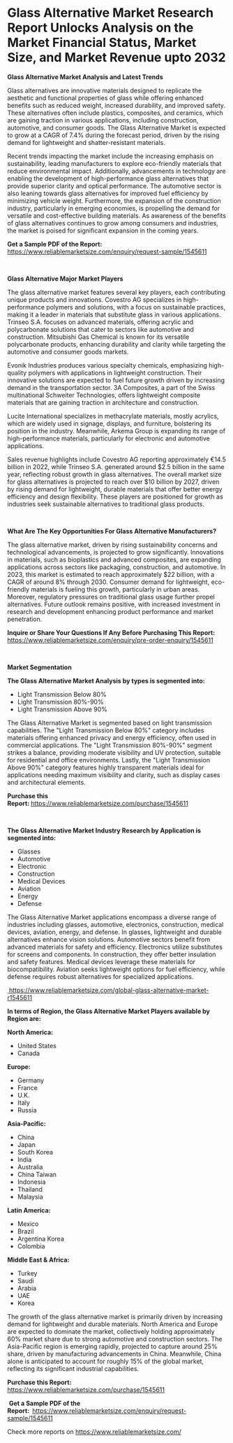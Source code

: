 <p><h1>Glass Alternative Market Research Report Unlocks Analysis on the Market Financial Status, Market Size, and Market Revenue upto 2032</h1></p><p><strong>Glass Alternative Market Analysis and Latest Trends</strong></p>
<p><p>Glass alternatives are innovative materials designed to replicate the aesthetic and functional properties of glass while offering enhanced benefits such as reduced weight, increased durability, and improved safety. These alternatives often include plastics, composites, and ceramics, which are gaining traction in various applications, including construction, automotive, and consumer goods. The Glass Alternative Market is expected to grow at a CAGR of 7.4% during the forecast period, driven by the rising demand for lightweight and shatter-resistant materials.</p><p>Recent trends impacting the market include the increasing emphasis on sustainability, leading manufacturers to explore eco-friendly materials that reduce environmental impact. Additionally, advancements in technology are enabling the development of high-performance glass alternatives that provide superior clarity and optical performance. The automotive sector is also leaning towards glass alternatives for improved fuel efficiency by minimizing vehicle weight. Furthermore, the expansion of the construction industry, particularly in emerging economies, is propelling the demand for versatile and cost-effective building materials. As awareness of the benefits of glass alternatives continues to grow among consumers and industries, the market is poised for significant expansion in the coming years.</p></p>
<p><strong>Get a Sample PDF of the Report:&nbsp;</strong> <a href="https://www.reliablemarketsize.com/enquiry/request-sample/1545611?utm_campaign=3553&utm_medium=2&utm_source=Github&utm_content=ia&utm_term=31032025&utm_id=glass-alternative">https://www.reliablemarketsize.com/enquiry/request-sample/1545611</a></p>
<p>&nbsp;</p>
<p><strong>Glass Alternative Major Market Players</strong></p>
<p><p>The glass alternative market features several key players, each contributing unique products and innovations. Covestro AG specializes in high-performance polymers and solutions, with a focus on sustainable practices, making it a leader in materials that substitute glass in various applications. Trinseo S.A. focuses on advanced materials, offering acrylic and polycarbonate solutions that cater to sectors like automotive and construction. Mitsubishi Gas Chemical is known for its versatile polycarbonate products, enhancing durability and clarity while targeting the automotive and consumer goods markets.</p><p>Evonik Industries produces various specialty chemicals, emphasizing high-quality polymers with applications in lightweight construction. Their innovative solutions are expected to fuel future growth driven by increasing demand in the transportation sector. 3A Composites, a part of the Swiss multinational Schweiter Technologies, offers lightweight composite materials that are gaining traction in architecture and construction.</p><p>Lucite International specializes in methacrylate materials, mostly acrylics, which are widely used in signage, displays, and furniture, bolstering its position in the industry. Meanwhile, Arkema Group is expanding its range of high-performance materials, particularly for electronic and automotive applications.</p><p>Sales revenue highlights include Covestro AG reporting approximately €14.5 billion in 2022, while Trinseo S.A. generated around $2.5 billion in the same year, reflecting robust growth in glass alternatives. The overall market size for glass alternatives is projected to reach over $10 billion by 2027, driven by rising demand for lightweight, durable materials that offer better energy efficiency and design flexibility. These players are positioned for growth as industries seek sustainable alternatives to traditional glass products.</p></p>
<p>&nbsp;</p>
<p><strong>What Are The Key Opportunities For Glass Alternative Manufacturers?</strong></p>
<p><p>The glass alternative market, driven by rising sustainability concerns and technological advancements, is projected to grow significantly. Innovations in materials, such as bioplastics and advanced composites, are expanding applications across sectors like packaging, construction, and automotive. In 2023, this market is estimated to reach approximately $22 billion, with a CAGR of around 8% through 2030. Consumer demand for lightweight, eco-friendly materials is fueling this growth, particularly in urban areas. Moreover, regulatory pressures on traditional glass usage further propel alternatives. Future outlook remains positive, with increased investment in research and development enhancing product performance and market penetration.</p></p>
<p><strong>Inquire or Share Your Questions If Any Before Purchasing This Report:</strong> <a href="https://www.reliablemarketsize.com/enquiry/pre-order-enquiry/1545611?utm_campaign=3553&utm_medium=2&utm_source=Github&utm_content=ia&utm_term=31032025&utm_id=glass-alternative">https://www.reliablemarketsize.com/enquiry/pre-order-enquiry/1545611</a></p>
<p>&nbsp;</p>
<p><strong>Market Segmentation</strong></p>
<p><strong>The Glass Alternative Market Analysis by types is segmented into:</strong></p>
<p><ul><li>Light Transmission Below 80%</li><li>Light Transmission 80%-90%</li><li>Light Transmission Above 90%</li></ul></p>
<p><p>The Glass Alternative Market is segmented based on light transmission capabilities. The "Light Transmission Below 80%" category includes materials offering enhanced privacy and energy efficiency, often used in commercial applications. The "Light Transmission 80%-90%" segment strikes a balance, providing moderate visibility and UV protection, suitable for residential and office environments. Lastly, the "Light Transmission Above 90%" category features highly transparent materials ideal for applications needing maximum visibility and clarity, such as display cases and architectural elements.</p></p>
<p><strong>Purchase this Report:&nbsp;</strong><a href="https://www.reliablemarketsize.com/purchase/1545611?utm_campaign=3553&utm_medium=2&utm_source=Github&utm_content=ia&utm_term=31032025&utm_id=glass-alternative">https://www.reliablemarketsize.com/purchase/1545611</a></p>
<p>&nbsp;</p>
<p><strong>The Glass Alternative Market Industry Research by Application is segmented into:</strong></p>
<p><ul><li>Glasses</li><li>Automotive</li><li>Electronic</li><li>Construction</li><li>Medical Devices</li><li>Aviation</li><li>Energy</li><li>Defense</li></ul></p>
<p><p>The Glass Alternative Market applications encompass a diverse range of industries including glasses, automotive, electronics, construction, medical devices, aviation, energy, and defense. In glasses, lightweight and durable alternatives enhance vision solutions. Automotive sectors benefit from advanced materials for safety and efficiency. Electronics utilize substitutes for screens and components. In construction, they offer better insulation and safety features. Medical devices leverage these materials for biocompatibility. Aviation seeks lightweight options for fuel efficiency, while defense requires robust alternatives for specialized applications.</p></p>
<p><a href="https://www.reliablemarketsize.com/global-glass-alternative-market-r1545611?utm_campaign=3553&utm_medium=2&utm_source=Github&utm_content=ia&utm_term=31032025&utm_id=glass-alternative">&nbsp;https://www.reliablemarketsize.com/global-glass-alternative-market-r1545611</a></p>
<p><strong>In terms of Region, the Glass Alternative Market Players available by Region are:</strong></p>
<p>
    <p> <strong> North America: </strong>
        <ul>
            <li>United States</li>
            <li>Canada</li>
        </ul>
        </p> 
    <p> <strong> Europe: </strong>
        <ul>
            <li>Germany</li>
            <li>France</li>
            <li>U.K.</li>
            <li>Italy</li>
            <li>Russia</li>
        </ul>
        </p> 
    <p> <strong> Asia-Pacific: </strong>
        <ul>
            <li>China</li>
            <li>Japan</li>
            <li>South Korea</li>
            <li>India</li>
            <li>Australia</li>
            <li>China Taiwan</li>
            <li>Indonesia</li>
            <li>Thailand</li>
            <li>Malaysia</li>
        </ul>
        </p> 
    <p> <strong> Latin America: </strong>
        <ul>
            <li>Mexico</li>
            <li>Brazil</li>
            <li>Argentina Korea</li>
            <li>Colombia</li>
        </ul>
        </p> 
    <p> <strong> Middle East & Africa: </strong>
        <ul>
            <li>Turkey</li>
            <li>Saudi</li>
            <li>Arabia</li>
            <li>UAE</li>
            <li>Korea</li>
        </ul>
    </p>
    </p>
<p><p>The growth of the glass alternative market is primarily driven by increasing demand for lightweight and durable materials. North America and Europe are expected to dominate the market, collectively holding approximately 60% market share due to strong automotive and construction sectors. The Asia-Pacific region is emerging rapidly, projected to capture around 25% share, driven by manufacturing advancements in China. Meanwhile, China alone is anticipated to account for roughly 15% of the global market, reflecting its significant industrial capabilities.</p></p>
<p><strong>Purchase this Report: </strong><a href="https://www.reliablemarketsize.com/purchase/1545611?utm_campaign=3553&utm_medium=2&utm_source=Github&utm_content=ia&utm_term=31032025&utm_id=glass-alternative">https://www.reliablemarketsize.com/purchase/1545611</a></p>
<p>&nbsp;<strong>Get a Sample PDF of the Report:&nbsp;&nbsp;</strong><a href="https://www.reliablemarketsize.com/enquiry/request-sample/1545611?utm_campaign=3553&utm_medium=2&utm_source=Github&utm_content=ia&utm_term=31032025&utm_id=glass-alternative">https://www.reliablemarketsize.com/enquiry/request-sample/1545611</a></p>
<p><strong></strong></p>
<p>Check more reports on <a href="https://www.reliablemarketsize.com/?utm_campaign=3553&utm_medium=2&utm_source=Github&utm_content=ia&utm_term=31032025&utm_id=glass-alternative">https://www.reliablemarketsize.com/</a></p>